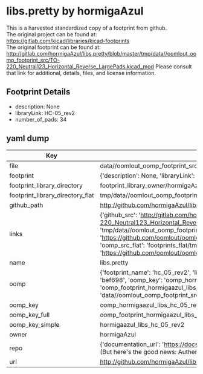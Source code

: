 # libs.pretty by hormigaAzul  
This is a harvested standardized copy of a footprint from github.  
The original project can be found at:  
https://gitlab.com/kicad/libraries/kicad-footprints  
The original footprint can be found at:
http://gitlab.com/hormigaAzul/libs.pretty/blob/master/tmp/data//oomlout_oomp_footprint_src/TO-220_Neutral123_Horizontal_Reverse_LargePads.kicad_mod
Please consult that link for additional, details, files, and license information.  
## Footprint Details
* description: None  
* libraryLink: HC-05_rev2  
* number_of_pads: 34  
## yaml dump  
| Key | Value |  
| --- | --- |  
| file | data//oomlout_oomp_footprint_src/libs.pretty/HC-05_rev2.kicad_mod |  
| footprint | {'description': None, 'libraryLink': 'HC-05_rev2', 'number_of_pads': 34} |  
| footprint_library_directory | footprint_library_owner/hormigaAzul_libs.pretty |  
| footprint_library_directory_flat | tmp/data//oomlout_oomp_footprint_src/footprints_flat/hormigaazul_libs_hc_05_rev2/working |  
| github_path | http://github.com/hormigaAzul/libs.pretty/blob/master/tmp/data//oomlout_oomp_footprint_src/HC-05_rev2.kicad_mod |  
| links | {'github_src': 'http://gitlab.com/hormigaAzul/libs.pretty/blob/master/tmp/data//oomlout_oomp_footprint_src/TO-220_Neutral123_Horizontal_Reverse_LargePads.kicad_mod', 'github_src_repo': 'https://gitlab.com/kicad/libraries/kicad-footprints', 'oomp_bot': 'tmp/data//oomlout_oomp_footprint_src/footprints/hormigaazul_libs_hc_05_rev2/working', 'oomp_bot_github': 'https://github.com/oomlout/oomlout_oomp_footprint_bot/tree/main/tmp/data//oomlout_oomp_footprint_src/footprints/hormigaazul_libs_hc_05_rev2/working', 'oomp_src_flat': 'footprints_flat/tmp/data//oomlout_oomp_footprint_src/footprints_flat/hormigaazul_libs_hc_05_rev2/working', 'oomp_src_flat_github': 'https://github.com/oomlout/oomlout_oomp_footprint_src/tree/main/tmp/data//oomlout_oomp_footprint_src/footprints_flat/hormigaazul_libs_hc_05_rev2/working'} |  
| name | libs.pretty |  
| oomp | {'footprint_name': 'hc_05_rev2', 'library_name': 'libs', 'md5': 'bef698e1992c56f351ba945727cc0f74', 'md5_10': 'bef698e199', 'md5_5': 'bef69', 'md5_6': 'bef698', 'oomp_key': 'oomp_hormigaazul_libs_hc_05_rev2', 'oomp_key_extra': 'oomp_footprint_hormigaazul_libs_hc_05_rev2', 'oomp_key_full': 'oomp_footprint_hormigaazul_libs_hc_05_rev2_bef698', 'oomp_key_simple': 'hormigaazul_libs_hc_05_rev2', 'original_filename': 'data//oomlout_oomp_footprint_src/libs.pretty/HC-05_rev2.kicad_mod', 'owner_name': 'hormigaazul'} |  
| oomp_key | oomp_hormigaazul_libs_hc_05_rev2 |  
| oomp_key_full | oomp_footprint_hormigaazul_libs_hc_05_rev2 |  
| oomp_key_simple | hormigaazul_libs_hc_05_rev2 |  
| owner | hormigaAzul |  
| repo | {'documentation_url': 'https://docs.github.com/rest/overview/resources-in-the-rest-api#rate-limiting', 'message': "API rate limit exceeded for 84.66.142.224. (But here's the good news: Authenticated requests get a higher rate limit. Check out the documentation for more details.)"} |  
| url | http://github.com/hormigaAzul/libs.pretty |  

